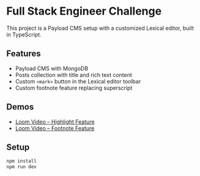 # Full Stack Engineer Challenge

This project is a Payload CMS setup with a customized Lexical editor, built in TypeScript.

## Features

- Payload CMS with MongoDB
- Posts collection with title and rich text content
- Custom `<mark>` button in the Lexical editor toolbar
- Custom footnote feature replacing superscript

## Demos

- [Loom Video – Highlight <mark></mark> Feature](#https://www.loom.com/share/79579f11d77749939ed23086c9b96240?sid=5395a02d-af7e-4aaf-8d3b-8b6d6ec9b54a)
- [Loom Video – Footnote Feature](#)

## Setup

```bash
npm install
npm run dev
```
